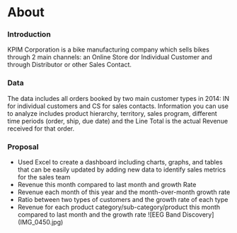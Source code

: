 # About

### Introduction
KPIM Corporation is a bike manufacturing company which sells bikes through 2 main channels: an Online Store dor Individual Customer and through Distributor or other Sales Contact.

### Data
The data includes all orders booked by two main customer types in 2014: IN for individual customers and CS for sales contacts. Information you can use to analyze includes product hierarchy, territory, sales program, different time periods (order, ship, due date) and the Line Total is the actual Revenue received for that order. 

### Proposal
- Used Excel to create a dashboard including charts, graphs, and tables that can be easily updated by adding new data to identify sales   metrics for the sales team
- Revenue this month compared to last month and growth Rate
- Revenue each month of this year and the month-over-month growth rate
- Ratio between two types of customers and the growth rate of each type
- Revenue for each product category/sub-category/product this month compared to last month and the growth rate
![EEG Band Discovery] (IMG_0450.jpg)
